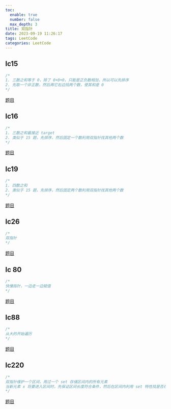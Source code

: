 ```yaml
---
toc:
  enable: true
  number: false
  max_depth: 3
title: 双指针
date: 2023-09-19 11:26:17
tags: LeetCode
categories: LeetCode
---
```


## lc15

```cpp
/*
1. 三数之和等于 0，除了 0+0+0，只能是正负数相加，所以可以先排序
2. 先取一个非正数，然后再它右边找两个数，使其和是 0
*/
```

[题目](https://leetcode.com/problems/3sum)

## lc16

```cpp
/*
1. 三数之和最接近 target
2. 类似于 15 题，先排序，然后固定一个数利用双指针找其他两个数
*/
```

[题目](https://leetcode.com/problems/3sum-closet)

## lc19

```cpp
/*
1. 四数之和
2. 类似于 15 题，先排序，然后固定两个数利用双指针找其他两个数
*/
```
[题目](https://leetcode.com/problems/4sum/)

## lc26

```cpp
/*
双指针
*/
```

[题目](https://leetcode.com/problems/remove-duplicates-from-sorted-array/)

## lc 80

```cpp
/*
快慢指针，一边走一边赋值
*/
```

[题目](https://leetcode.com/problems/remove-duplicates-from-sorted-array-ii/description/)

## lc88

```cpp
/*
从大的开始遍历
*/
```

[题目](https://leetcode.com/problems/merge-sorted-array/description/)

## lc220

```cpp
/*
双指针维护一个区间，用过一个 set 存储区间内的所有元素
当新元素 x 将要进入区间时，先保证区间长度符合条件，然后在区间内利用 set 特性找是否存在 [x - t, x + t] 的元素
*/
```

[题目](https://leetcode.com/problems/contains-duplicate-iii/description/)